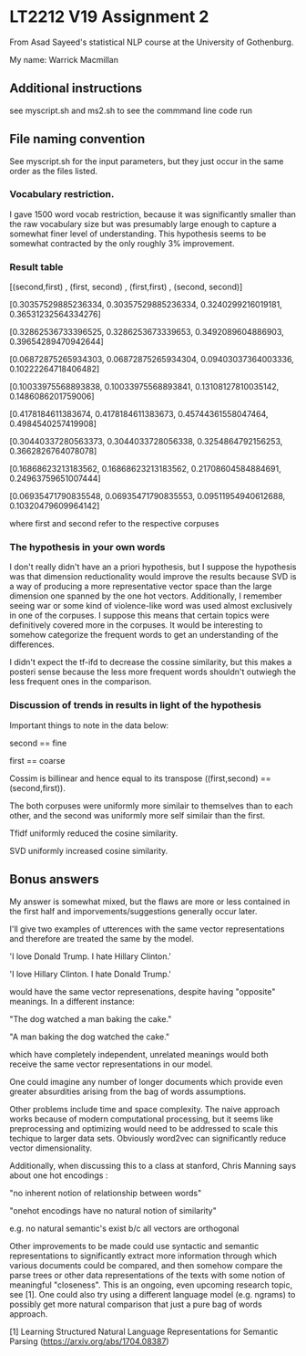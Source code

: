 # LT2212 V19 Assignment 2

From Asad Sayeed's statistical NLP course at the University of Gothenburg.

My name: Warrick Macmillan

## Additional instructions

see myscript.sh and ms2.sh to see the commmand line code run

## File naming convention

See myscript.sh for the input parameters, but they just occur in the same order as the files listed.

### Vocabulary restriction.

I gave 1500 word vocab restriction, because it was significantly smaller than the raw vocabulary size but was presumably large enough to capture a somewhat finer level of understanding.  This hypothesis seems to be somewhat contracted by the only roughly 3% improvement.

### Result table

[(second,first)     , (first, second)    , (first,first)      , (second, second)]

[0.30357529885236334, 0.30357529885236334, 0.3240299216019181, 0.36531232564334276]

[0.32862536733396525, 0.3286253673339653, 0.3492089604886903, 0.39654289470942644]

[0.06872875265934303, 0.06872875265934304, 0.09403037364003336, 0.10222264718406482]

[0.10033975568893838, 0.10033975568893841, 0.13108127810035142, 0.1486086201759006]

[0.4178184611383674, 0.4178184611383673, 0.45744361558047464, 0.4984540257419908]

[0.30440337280563373, 0.3044033728056338, 0.3254864792156253, 0.3662826764078078]

[0.16868623213183562, 0.16868623213183562, 0.21708604584884691, 0.24963759651007444]

[0.06935471790835548, 0.06935471790835553, 0.09511954940612688, 0.10320479609964142]

where first and second refer to the respective corpuses

### The hypothesis in your own words

I don't really didn't have an a priori hypothesis, but I suppose the hypothesis was that dimension reductionality would improve the results because SVD is a way of producing a more representative vector space than the large dimension one spanned by the one hot vectors.  Additionally, I remember seeing war or some kind of violence-like word was used almost exclusively in one of the corpuses.  I suppose this means that certain topics were definitively covered more in the corpuses.  It would be interesting to somehow categorize the frequent words to get an understanding of the differences.

I didn't expect the tf-ifd to decrease the cossine similarity, but this makes a posteri sense because the less more frequent words shouldn't outwiegh the less frequent ones in the comparison.

### Discussion of trends in results in light of the hypothesis

Important things to note in the data below:

second == fine

first == coarse

Cossim is billinear and hence equal to its transpose ((first,second) == (second,first)).

The both corpuses were uniformly more similair to themselves than to each other, and the second was uniformly more self similair than the first.

Tfidf uniformly reduced the cosine similarity.

SVD uniformly increased cosine similarity.


## Bonus answers

My answer is somewhat mixed, but the flaws are more or less contained in the first half and imporvements/suggestions generally occur later.

I'll give two examples of utterences with the same vector representations and therefore are treated the same by the model.  

  'I love Donald Trump.  I hate Hillary Clinton.'

  'I love Hillary Clinton. I hate Donald Trump.'

would have the same vector represenations, despite having "opposite" meanings.  In a different instance: 

  "The dog watched a man baking the cake." 

  "A man baking the dog watched the cake."

which have completely independent, unrelated meanings would both receive the same vector representations in our model.

One could imagine any number of longer documents which provide even greater absurdities arising from the bag of words assumptions.  

Other problems include time and space complexity.  The naive approach works because of modern computational processing, but it seems like preprocessing and optimizing would need to be addressed to scale this techique to larger data sets.  Obviously word2vec can significantly reduce vector dimensionality.

Additionally, when discussing this to a class at stanford, Chris Manning says about one hot encodings :

  "no inherent notion of relationship between words"

  "onehot encodings have no natural notion of similarity"

e.g. no natural semantic's exist b/c all vectors are orthogonal

Other improvements to be made could use syntactic and semantic representations to significantly extract more information through which various documents could be compared, and then somehow compare the parse trees or other data representations of the texts with some notion of meaningful "closeness".  This is an ongoing, even upcoming research topic, see [1]. One could also try using a different language model (e.g. ngrams) to possibly get more natural comparison that just a pure bag of words approach.


[1] Learning Structured Natural Language Representations for Semantic Parsing (https://arxiv.org/abs/1704.08387)


